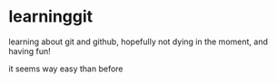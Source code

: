 # learninggit
learning about git and github, hopefully not dying in the moment, and having fun!

it seems way easy than before
